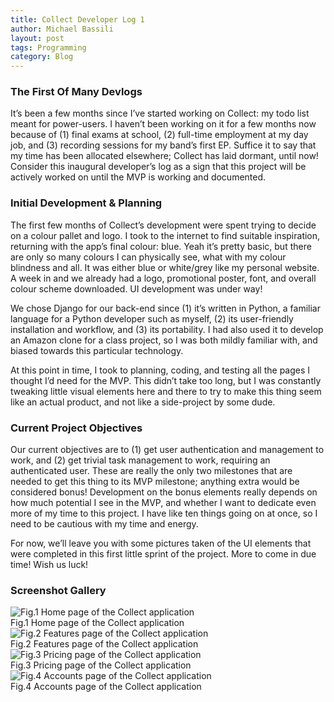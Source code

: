 ```yaml
---
title: Collect Developer Log 1
author: Michael Bassili
layout: post
tags: Programming
category: Blog
---
```


### The First Of Many Devlogs

It’s been a few months since I’ve started working on Collect: my todo list meant for power-users. I haven’t been working on it for a few months now because of (1) final exams at school, (2) full-time employment at my day job, and (3) recording sessions for my band’s first EP. Suffice it to say that my time has been allocated elsewhere; Collect has laid dormant, until now! Consider this inaugural developer’s log as a sign that this project will be actively worked on until the MVP is working and documented. 

### Initial Development & Planning

The first few months of Collect’s development were spent trying to decide on a colour pallet and logo. I took to the internet to find suitable inspiration, returning with the app’s final colour: blue. Yeah it’s pretty basic, but there are only so many colours I can physically see, what with my colour blindness and all. It was either blue or white/grey like my personal website. A week in and we already had a logo, promotional poster, font, and overall colour scheme downloaded. UI development was under way!

We chose Django for our back-end since (1) it’s written in Python, a familiar language for a Python developer such as myself, (2) its user-friendly installation and workflow, and (3) its portability. I had also used it to develop an Amazon clone for a class project, so I was both mildly familiar with, and biased towards this particular technology.

At this point in time, I took to planning, coding, and testing all the pages I thought I’d need for the MVP. This didn’t take too long, but I was constantly tweaking little visual elements here and there to try to make this thing seem like an actual product, and not like a side-project by some dude. 

### Current Project Objectives

Our current objectives are to (1) get user authentication and management to work, and (2) get trivial task management to work, requiring an authenticated user. These are really the only two milestones that are needed to get this thing to its MVP milestone; anything extra would be considered bonus! Development on the bonus elements really depends on how much potential I see in the MVP, and whether I want to dedicate even more of my time to this project. I have like ten things going on at once, so I need to be cautious with my time and energy.

For now, we’ll leave you with some pictures taken of the UI elements that were completed in this first little sprint of the project. More to come in due time! Wish us luck!

### Screenshot Gallery

<img id="aboutPhoto" src="{{site.baseurl}}/assets/collectDevlog1/collect-homepage.png" alt="Fig.1 Home page of the Collect application">
<figcaption>Fig.1 Home page of the Collect application</figcaption>


<img id="aboutPhoto" src="{{site.baseurl}}/assets/collectDevlog1/collect-features.png" alt="Fig.2 Features page of the Collect application">
<figcaption>Fig.2 Features page of the Collect application</figcaption>


<img id="aboutPhoto" src="{{site.baseurl}}/assets/collectDevlog1/collect-pricing.png" alt="Fig.3 Pricing page of the Collect application">
<figcaption>Fig.3 Pricing page of the Collect application</figcaption>


<img id="aboutPhoto" src="{{site.baseurl}}/assets/collectDevlog1/collect-accounts.png" alt="Fig.4 Accounts page of the Collect application">
<figcaption>Fig.4 Accounts page of the Collect application</figcaption>

